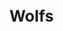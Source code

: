 ---
title: "Wolfs"
year: 2024
rating: 2
stars: "★★"
liked: false
rewatched: false
permalink: "wolfs"
watched_on: 2024-12-22
---